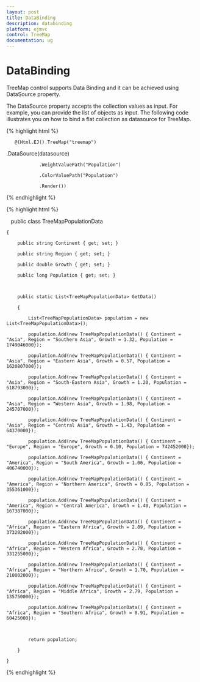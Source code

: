 ```yaml
---
layout: post
title: DataBinding
description: databinding
platform: ejmvc
control: TreeMap
documentation: ug
---
```


# DataBinding

TreeMap control supports Data Binding and it can be achieved using DataSource property.

The DataSource property accepts the collection values as input. For example, you can provide the list of objects as input. The following code illustrates you on how to bind a flat collection as datasource for TreeMap.

{% highlight html %}

       @(Html.EJ().TreeMap("treemap")

.DataSource(datasource)

                .WeightValuePath("Population")

                .ColorValuePath("Population")

                .Render())

{% endhighlight %}

{% highlight html %}

   public class TreeMapPopulationData

    {

        public string Continent { get; set; }

        public string Region { get; set; }

        public double Growth { get; set; }

        public long Population { get; set; }



        public static List<TreeMapPopulationData> GetData()

        {

            List<TreeMapPopulationData> population = new List<TreeMapPopulationData>();

            population.Add(new TreeMapPopulationData() { Continent = "Asia", Region = "Southern Asia", Growth = 1.32, Population = 1749046000});

            population.Add(new TreeMapPopulationData() { Continent = "Asia", Region = "Eastern Asia", Growth = 0.57, Population = 1620807000});

            population.Add(new TreeMapPopulationData() { Continent = "Asia", Region = "South-Eastern Asia", Growth = 1.20, Population = 618793000});

            population.Add(new TreeMapPopulationData() { Continent = "Asia", Region = "Western Asia", Growth = 1.98, Population = 245707000});

            population.Add(new TreeMapPopulationData() { Continent = "Asia", Region = "Central Asia", Growth = 1.43, Population = 64370000});

            population.Add(new TreeMapPopulationData() { Continent = "Europe", Region = "Europe", Growth = 0.10, Population = 742452000});

            population.Add(new TreeMapPopulationData() { Continent = "America", Region = "South America", Growth = 1.06, Population = 406740000});

            population.Add(new TreeMapPopulationData() { Continent = "America", Region = "Northern America", Growth = 0.85, Population = 355361000});

            population.Add(new TreeMapPopulationData() { Continent = "America", Region = "Central America", Growth = 1.40, Population = 167387000});

            population.Add(new TreeMapPopulationData() { Continent = "Africa", Region = "Eastern Africa", Growth = 2.89, Population = 373202000});

            population.Add(new TreeMapPopulationData() { Continent = "Africa", Region = "Western Africa", Growth = 2.78, Population = 331255000});

            population.Add(new TreeMapPopulationData() { Continent = "Africa", Region = "Northern Africa", Growth = 1.70, Population = 210002000});

            population.Add(new TreeMapPopulationData() { Continent = "Africa", Region = "Middle Africa", Growth = 2.79, Population = 135750000});

            population.Add(new TreeMapPopulationData() { Continent = "Africa", Region = "Southern Africa", Growth = 0.91, Population = 60425000});



            return population;

        }

    }



{% endhighlight %}



